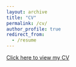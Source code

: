 ```yaml
---
layout: archive
title: "CV"
permalink: /cv/
author_profile: true
redirect_from:
  - /resume
---
```


[Click here to view my CV](http:/yosoykit.github.io/_pages/Curtiuscv_29Dec2020.pdf)